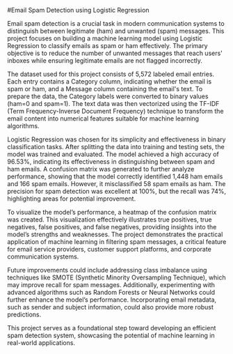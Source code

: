 #Email Spam Detection using Logistic Regression

Email spam detection is a crucial task in modern communication systems to distinguish between legitimate (ham) and unwanted (spam) messages. This project focuses on building a machine learning model using Logistic Regression to classify emails as spam or ham effectively. The primary objective is to reduce the number of unwanted messages that reach users' inboxes while ensuring legitimate emails are not flagged incorrectly.

The dataset used for this project consists of 5,572 labeled email entries. Each entry contains a Category column, indicating whether the email is spam or ham, and a Message column containing the email's text. To prepare the data, the Category labels were converted to binary values (ham=0 and spam=1). The text data was then vectorized using the TF-IDF (Term Frequency-Inverse Document Frequency) technique to transform the email content into numerical features suitable for machine learning algorithms.

Logistic Regression was chosen for its simplicity and effectiveness in binary classification tasks. After splitting the data into training and testing sets, the model was trained and evaluated. The model achieved a high accuracy of 96.53%, indicating its effectiveness in distinguishing between spam and ham emails. A confusion matrix was generated to further analyze performance, showing that the model correctly identified 1,448 ham emails and 166 spam emails. However, it misclassified 58 spam emails as ham. The precision for spam detection was excellent at 100%, but the recall was 74%, highlighting areas for potential improvement.

To visualize the model’s performance, a heatmap of the confusion matrix was created. This visualization effectively illustrates true positives, true negatives, false positives, and false negatives, providing insights into the model’s strengths and weaknesses. The project demonstrates the practical application of machine learning in filtering spam messages, a critical feature for email service providers, customer support platforms, and corporate communication systems.

Future improvements could include addressing class imbalance using techniques like SMOTE (Synthetic Minority Oversampling Technique), which may improve recall for spam messages. Additionally, experimenting with advanced algorithms such as Random Forests or Neural Networks could further enhance the model’s performance. Incorporating email metadata, such as sender and subject information, could also provide more robust predictions.

This project serves as a foundational step toward developing an efficient spam detection system, showcasing the potential of machine learning in real-world applications.






